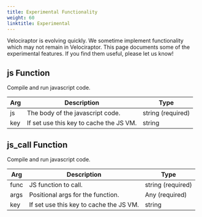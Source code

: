 ```yaml
---
title: Experimental Functionality
weight: 60
linktitle: Experimental
---
```


Velociraptor is evolving quickly. We sometime implement
functionality which may not remain in Velociraptor. This page
documents some of the experimental features. If you find them
useful, please let us know!

## js <span class='vql_type pull-right'>Function</span>

Compile and run javascript code.

Arg | Description | Type
----|-------------|-----
js|The body of the javascript code.|string (required)
key|If set use this key to cache the JS VM.|string


## js_call <span class='vql_type pull-right'>Function</span>

Compile and run javascript code.

Arg | Description | Type
----|-------------|-----
func|JS function to call.|string (required)
args|Positional args for the function.|Any (required)
key|If set use this key to cache the JS VM.|string

